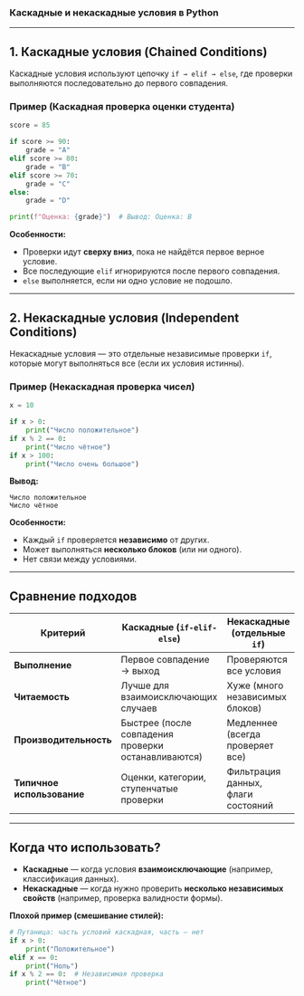 ### **Каскадные и некаскадные условия в Python**

---

## **1. Каскадные условия (Chained Conditions)**
Каскадные условия используют цепочку `if → elif → else`, где проверки выполняются последовательно до первого совпадения.

### **Пример (Каскадная проверка оценки студента)**
```python
score = 85

if score >= 90:
    grade = "A"
elif score >= 80:
    grade = "B"
elif score >= 70:
    grade = "C"
else:
    grade = "D"

print(f"Оценка: {grade}")  # Вывод: Оценка: B
```

**Особенности:**
- Проверки идут **сверху вниз**, пока не найдётся первое верное условие.
- Все последующие `elif` игнорируются после первого совпадения.
- `else` выполняется, если ни одно условие не подошло.

---

## **2. Некаскадные условия (Independent Conditions)**
Некаскадные условия — это отдельные независимые проверки `if`, которые могут выполняться все (если их условия истинны).

### **Пример (Некаскадная проверка чисел)**
```python
x = 10

if x > 0:
    print("Число положительное")
if x % 2 == 0:
    print("Число чётное")
if x > 100:
    print("Число очень большое")
```

**Вывод:**
```
Число положительное
Число чётное
```

**Особенности:**
- Каждый `if` проверяется **независимо** от других.
- Может выполняться **несколько блоков** (или ни одного).
- Нет связи между условиями.

---

## **Сравнение подходов**
| Критерий          | Каскадные (`if-elif-else`)       | Некаскадные (отдельные `if`)      |
|-------------------|----------------------------------|-----------------------------------|
| **Выполнение**    | Первое совпадение → выход        | Проверяются все условия           |
| **Читаемость**    | Лучше для взаимоисключающих случаев | Хуже (много независимых блоков)   |
| **Производительность** | Быстрее (после совпадения проверки останавливаются) | Медленнее (всегда проверяет все) |
| **Типичное использование** | Оценки, категории, ступенчатые проверки | Фильтрация данных, флаги состояний |



---

## **Когда что использовать?**
- **Каскадные** — когда условия **взаимоисключающие** (например, классификация данных).
- **Некаскадные** — когда нужно проверить **несколько независимых свойств** (например, проверка валидности формы).

**Плохой пример (смешивание стилей):**
```python
# Путаница: часть условий каскадная, часть — нет
if x > 0:
    print("Положительное")
elif x == 0:
    print("Ноль")
if x % 2 == 0:  # Независимая проверка
    print("Чётное")
```